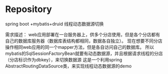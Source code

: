 # Repository
spring boot +mybatis+druid 线程动态数据源切换

需求描述：
web应用部署在一台服务器上，供多个分店使用，但是各个分店都有自己的数据库服务器（数据库表结构都相同，数据各自独立）。
现在想要不同分店操作相同web应用的同一个mapper方法，但是各自访问自己的数据库。
所以mybatis的SqlSessionFactoryBean就要有动态数据源，并且根据请求线程的分店（分店标识作为dbkey），来切换数据源
这是一个利用spring AbstractRoutingDataSource类，来实现线程动态数据源的demo
